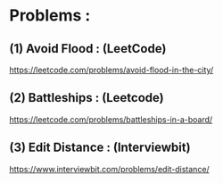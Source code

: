 # Problems : 

## (1) Avoid Flood : (LeetCode)

https://leetcode.com/problems/avoid-flood-in-the-city/

## (2) Battleships : (Leetcode)

https://leetcode.com/problems/battleships-in-a-board/

## (3) Edit Distance : (Interviewbit)

https://www.interviewbit.com/problems/edit-distance/